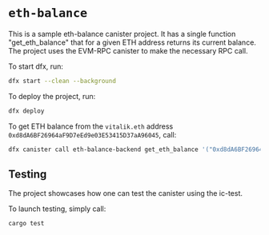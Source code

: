 # `eth-balance`

This is a sample eth-balance canister project. It has a single function "get_eth_balance" that for a given ETH address returns its current balance. The project uses the EVM-RPC canister to make the necessary RPC call.

To start dfx, run:
```bash
dfx start --clean --background
```

To deploy the project, run:

```bash
dfx deploy
```

To get ETH balance from the `vitalik.eth` address `0xd8dA6BF26964aF9D7eEd9e03E53415D37aA96045`, call:

```bash
dfx canister call eth-balance-backend get_eth_balance '("0xd8dA6BF26964aF9D7eEd9e03E53415D37aA96045")'
```



## Testing

The project showcases how one can test the canister using the ic-test.

To launch testing, simply call:
```bash
cargo test
```

